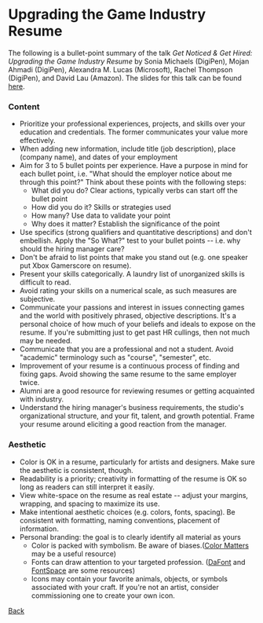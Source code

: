 # Upgrading the Game Industry Resume

The following is a bullet-point summary of the talk _Get Noticed & Get Hired: Upgrading the Game Industry Resume_ by Sonia Michaels (DigiPen), Mojan Ahmadi (DigiPen), Alexandra M. Lucas (Microsoft), Rachel Thompson (DigiPen), and David Lau (Amazon). The slides for this talk can be found [here](http://www.gdcvault.com/play/1024411/Get-Noticed-Get-Hired-Upgrading).

### Content

* Prioritize your professional experiences, projects, and skills over your education and credentials. The former communicates your value more effectively.
* When adding new information, include title (job description), place (company name), and dates of your employment
* Aim for 3 to 5 bullet points per experience. Have a purpose in mind for each bullet point, i.e. "What should the employer notice about me through this point?" Think about these points with the following steps:
    * What did you do? Clear actions, typically verbs can start off the bullet point
	* How did you do it? Skills or strategies used
	* How many? Use data to validate your point
	* Why does it matter? Establish the significance of the point
* Use specifics (strong qualifiers and quantitative descriptions) and don't embellish. Apply the "So What?" test to your bullet points -- i.e. why should the hiring manager care?
* Don't be afraid to list points that make you stand out (e.g. one speaker put Xbox Gamerscore on resume).
* Present your skills categorically. A laundry list of unorganized skills is difficult to read.
* Avoid rating your skills on a numerical scale, as such measures are subjective.
* Communicate your passions and interest in issues connecting games and the world with positively phrased, objective descriptions. It's a personal choice of how much of your beliefs and ideals to expose on the resume. If you're submitting just to get past HR cullings, then not much may be needed.
* Communicate that you are a professional and not a student. Avoid "academic" terminology such as "course", "semester", etc.
* Improvement of your resume is a continuous process of finding and fixing gaps. Avoid showing the same resume to the same employer twice.
* Alumni are a good resource for reviewing resumes or getting acquainted with industry.
* Understand the hiring manager's business requirements, the studio's organizational structure, and your fit, talent, and growth potential. Frame your resume around eliciting a good reaction from the manager.

### Aesthetic

* Color is OK in a resume, particularly for artists and designers. Make sure the aesthetic is consistent, though.
* Readability is a priority; creativity in formatting of the resume is OK so long as readers can still interpret it easily.
* View white-space on the resume as real estate -- adjust your margins, wrapping, and spacing to maximize its use.
* Make intentional aesthetic choices (e.g. colors, fonts, spacing). Be consistent with formatting, naming conventions, placement of information.
* Personal branding: the goal is to clearly identify all material as yours
    * Color is packed with symbolism. Be aware of biases.([Color Matters](https://www.colormatters.com/) may be a useful resource)
    * Fonts can draw attention to your targeted profession. ([DaFont](http://www.dafont.com/) and [FontSpace](http://www.fontspace.com/popular/fonts) are some resources)
    * Icons may contain your favorite animals, objects, or symbols associated with your craft. If you're not an artist, consider commissioning one to create your own icon.

[Back](./index.md)
